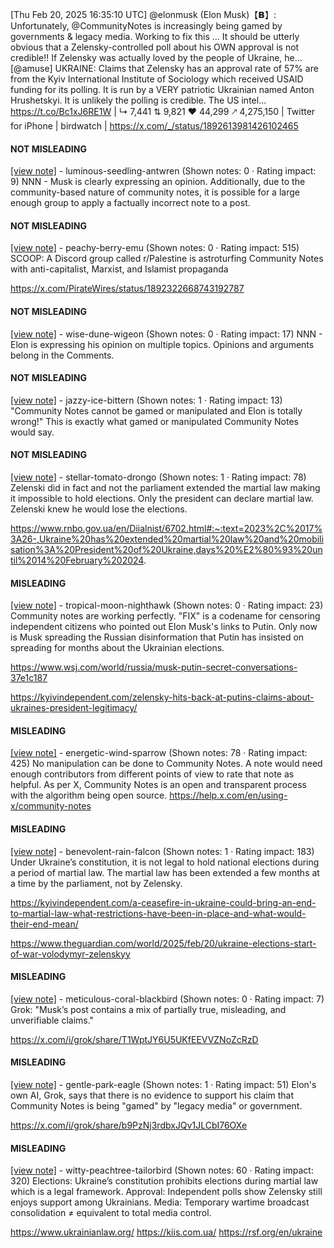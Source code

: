 [Thu Feb 20, 2025 16:35:10 UTC] @elonmusk (Elon Musk)【𝗕】: Unfortunately, @CommunityNotes is increasingly being gamed by governments & legacy media.  Working to fix this … It should be utterly obvious that a Zelensky-controlled poll about his OWN approval is not credible!! If Zelensky was actually loved by the people of Ukraine, he… [@amuse] UKRAINE: Claims that Zelensky has an approval rate of 57% are from the Kyiv International Institute of Sociology which received USAID funding for its polling. It is run by a VERY patriotic Ukrainian named Anton Hrushetskyi. It is unlikely the polling is credible. The US intel… https://t.co/Bc1xJ6RE1W | ↳ 7,441 ⇅ 9,821 ♥ 44,299 🡕 4,275,150 | Twitter for iPhone | birdwatch | https://x.com/_/status/1892613981426102465

#### NOT MISLEADING

[[view note]](https://x.com/i/birdwatch/n/1892628123583164660) - luminous-seedling-antwren (Shown notes: 0 · Rating impact: 9)
NNN - Musk is clearly expressing an opinion. Additionally, due to the community-based nature of community notes, it is possible for a large enough group to apply a factually incorrect note to a post.

#### NOT MISLEADING

[[view note]](https://x.com/i/birdwatch/n/1892627542315827208) - peachy-berry-emu (Shown notes: 0 · Rating impact: 515)
SCOOP: A Discord group called r/Palestine is astroturfing Community Notes with anti-capitalist, Marxist, and Islamist propaganda

https://x.com/PirateWires/status/1892322668743192787

#### NOT MISLEADING

[[view note]](https://x.com/i/birdwatch/n/1892627371544428607) - wise-dune-wigeon (Shown notes: 0 · Rating impact: 17)
NNN - Elon is expressing his opinion on multiple topics. Opinions and arguments belong in the Comments. 

#### NOT MISLEADING

[[view note]](https://x.com/i/birdwatch/n/1892627192191852939) - jazzy-ice-bittern (Shown notes: 1 · Rating impact: 13)
"Community Notes cannot be gamed or manipulated and Elon is totally wrong!" 
This is exactly what gamed or manipulated Community Notes would say.

#### NOT MISLEADING

[[view note]](https://x.com/i/birdwatch/n/1892625921024352321) - stellar-tomato-drongo (Shown notes: 1 · Rating impact: 78)
Zelenski did in fact and not the parliament extended the martial law making it impossible to hold elections. Only the president can declare martial law. 
Zelenski knew he would lose the elections. 

https://www.rnbo.gov.ua/en/Diialnist/6702.html#:~:text=2023%2C%2017%3A26-,Ukraine%20has%20extended%20martial%20law%20and%20mobilisation%3A%20President%20of%20Ukraine,days%20%E2%80%93%20until%2014%20February%202024.

#### MISLEADING

[[view note]](https://x.com/i/birdwatch/n/1892633107666272504) - tropical-moon-nighthawk (Shown notes: 0 · Rating impact: 23)
Community notes are working perfectly. "FIX" is a codename for censoring independent citizens who pointed out Elon Musk's links to Putin. Only now is Musk spreading the Russian disinformation that Putin has insisted on spreading for months about the Ukrainian elections. 

https://www.wsj.com/world/russia/musk-putin-secret-conversations-37e1c187

https://kyivindependent.com/zelensky-hits-back-at-putins-claims-about-ukraines-president-legitimacy/

#### MISLEADING

[[view note]](https://x.com/i/birdwatch/n/1892625283968098653) - energetic-wind-sparrow (Shown notes: 78 · Rating impact: 425)
No manipulation can be done to Community Notes. A note would need enough contributors from different points of view to rate that note as helpful.
As per X, Community Notes is an open and transparent process with the algorithm being open source.
https://help.x.com/en/using-x/community-notes

#### MISLEADING

[[view note]](https://x.com/i/birdwatch/n/1892618365094555787) - benevolent-rain-falcon (Shown notes: 1 · Rating impact: 183)
Under Ukraine’s constitution, it is not legal to hold national elections during a period of martial law. The martial law has been extended a few months at a time by the parliament, not by Zelensky. 

https://kyivindependent.com/a-ceasefire-in-ukraine-could-bring-an-end-to-martial-law-what-restrictions-have-been-in-place-and-what-would-their-end-mean/

https://www.theguardian.com/world/2025/feb/20/ukraine-elections-start-of-war-volodymyr-zelenskyy



#### MISLEADING

[[view note]](https://x.com/i/birdwatch/n/1892624245307375920) - meticulous-coral-blackbird (Shown notes: 0 · Rating impact: 7)
Grok: "Musk’s post contains a mix of partially true, misleading, and unverifiable claims."

https://x.com/i/grok/share/T1WptJY6U5UKfEEVVZNoZcRzD

#### MISLEADING

[[view note]](https://x.com/i/birdwatch/n/1892623255850385631) - gentle-park-eagle (Shown notes: 1 · Rating impact: 51)
Elon's own AI, Grok, says that there is no evidence to support his claim that Community Notes is being "gamed" by "legacy media" or government.

https://x.com/i/grok/share/b9PzNj3rdbxJQv1JLCbI76OXe

#### MISLEADING

[[view note]](https://x.com/i/birdwatch/n/1892619574140358668) - witty-peachtree-tailorbird (Shown notes: 60 · Rating impact: 320)
Elections: Ukraine’s constitution prohibits elections during martial law which is a legal framework. 
Approval: Independent polls show Zelensky still enjoys support among Ukrainians. 
Media: Temporary wartime broadcast consolidation ≠ equivalent to total media control.

https://www.ukrainianlaw.org/
https://kiis.com.ua/
https://rsf.org/en/ukraine
